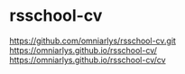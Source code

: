 # rsschool-cv
https://github.com/omniarlys/rsschool-cv.git
https://omniarlys.github.io/rsschool-cv/
https://omniarlys.github.io/rsschool-cv/cv
